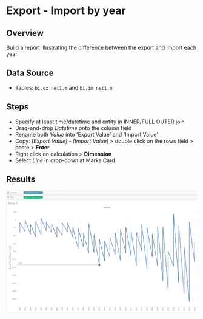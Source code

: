 # Export - Import by year

## Overview

Build a report illustrating the difference between the export and import each year.

## Data Source

- Tables: `bi.ex_net1.m` and `bi.im_net1.m`

## Steps

- Specify at least time/datetime and entity in INNER/FULL OUTER join
- Drag-and-drop _Datetime_ onto the column field
- Rename both _Value_ into 'Export Value' and 'Import Value'
- Copy: _[Export Value] - [Import Value]_ > double click on the rows field > paste > **Enter**
- Right click on calculation > **Dimension**
- Select _Line_ in drop-down at Marks Card

## Results

![](../images/export_import.png)
